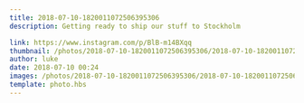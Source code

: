 ```yaml
---
title: 2018-07-10-1820011072506395306
description: Getting ready to ship our stuff to Stockholm

link: https://www.instagram.com/p/BlB-m14BXqq
thumbnail: /photos/2018-07-10-1820011072506395306/2018-07-10-1820011072506395306.jpg
author: luke
date: 2018-07-10 00:24
images: /photos/2018-07-10-1820011072506395306/2018-07-10-1820011072506395306.jpg
template: photo.hbs
---
```

